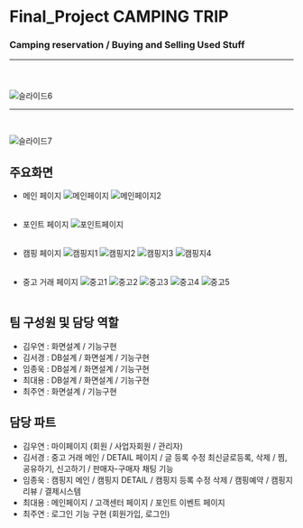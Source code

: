 # Final_Project CAMPING TRIP

### Camping reservation / Buying and Selling Used Stuff <br><hr><br>

![슬라이드6](https://user-images.githubusercontent.com/91609858/150153119-4c86910e-31d0-4192-911a-51e0a4259d67.PNG) <br><hr><br>

![슬라이드7](https://user-images.githubusercontent.com/91609858/150153316-ccd22d2a-e3b6-474a-b5a7-4aaf9aabd266.PNG)

## 주요화면
- 메인 페이지
![메인페이지](https://user-images.githubusercontent.com/91609858/150546898-eb49936f-47e8-4d68-ab6a-408fb1c6aaf1.jpg)
![메인페이지2](https://user-images.githubusercontent.com/91609858/150546944-d3d54107-75a3-4b13-be03-a72aa4f38dd7.jpg) <br><br>

- 포인트 페이지
![포인트페이지](https://user-images.githubusercontent.com/91609858/150547082-9ea85196-f98a-4485-be87-74c9cc48a062.jpg) <br><br>

- 캠핑 페이지
![캠핑지1](https://user-images.githubusercontent.com/91609858/150547146-5499c8a2-b1f4-42bd-9789-5466362adb6d.jpg)
![캠핑지2](https://user-images.githubusercontent.com/91609858/150547166-f493d5d6-965e-4770-84e1-421b46d3aced.jpg)
![캠핑지3](https://user-images.githubusercontent.com/91609858/150547182-fa5a98fe-663a-4f0b-ad33-ab6d13cbe34a.jpg)
![캠핑지4](https://user-images.githubusercontent.com/91609858/150547196-29b8219d-de98-4e2c-aad5-0b7a96422b0c.jpg) <br><br>

- 중고 거래 페이지
![중고1](https://user-images.githubusercontent.com/91609858/150547246-1ec00f92-39be-46cb-9628-3b0dd84bf112.jpg)
![중고2](https://user-images.githubusercontent.com/91609858/150547258-d7ff1f13-87ef-4033-bbce-3697c871b7b1.jpg)
![중고3](https://user-images.githubusercontent.com/91609858/150547284-2b4ae50c-59e5-408c-8acb-ab07e1473e1c.jpg)
![중고4](https://user-images.githubusercontent.com/91609858/150547311-2e99a3a6-0bbb-45da-9132-ff64b863b287.jpg)
![중고5](https://user-images.githubusercontent.com/91609858/150547326-b392ed3f-134c-4898-a7a2-df23309b1704.jpg) <br><br>

## 팀 구성원 및 담당 역할
- 김우연 : 화면설계 / 기능구현
- 김서경 : DB설계 / 화면설계 / 기능구현
- 임종욱 : DB설계 / 화면설계 / 기능구현
- 최대용 : DB설계 / 화면설계 / 기능구현
- 최주연 : 화면설계 / 기능구현

## 담당 파트
- 김우연 : 마이페이지 (회원 / 사업자회원 / 관리자)
- 김서경 : 중고 거래 메인 / DETAIL 페이지 / 글 등록 수정 최신글로등록, 삭제 / 찜, 공유하기, 신고하기 / 판매자-구매자 채팅 기능
- 임종욱 : 캠핑지 메인 / 캠핑지 DETAIL / 캠핑지 등록 수정 삭제 / 캠핑예약 / 캠핑지 리뷰 / 결제시스템 
- 최대용 : 메인페이지 / 고객센터 페이지 / 포인트 이벤트 페이지
- 최주연 : 로그인 기능 구현 (회원가입, 로그인)
